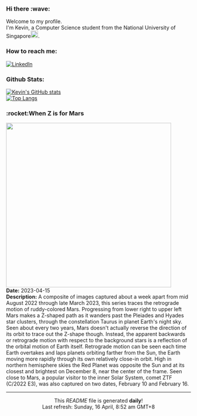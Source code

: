 <h3>Hi there :wave:</h3>

Welcome to my profile.   
I'm Kevin, a Computer Science student from the National University of Singapore<img src="https://img.icons8.com/color/96/000000/singapore-circular.png" width="20px"/>.</p>

<h3>How to reach me: </h3>
<a href="https://www.linkedin.com/in/kevin-foong/"><img alt="LinkedIn" src="https://img.shields.io/badge/linkedin-%230077B5.svg?&style=for-the-badge&logo=linkedin&logoColor=white" /></a> 

<h3>Github Stats: </h3> 

[![Kevin's GitHub stats](https://github-readme-stats.vercel.app/api?username=kevin9foong&theme=tokyonight)](https://github.com/anuraghazra/github-readme-stats) <br/>
[![Top Langs](https://github-readme-stats.vercel.app/api/top-langs/?username=kevin9foong&layout=compact&theme=tokyonight)](https://github.com/anuraghazra/github-readme-stats)

<h3>:rocket:When Z is for Mars</h3> 
<img width="450" src="https:&#x2F;&#x2F;apod.nasa.gov&#x2F;apod&#x2F;image&#x2F;2304&#x2F;Ma2022-3.jpg" /><br/>
<b>Date:</b> 2023-04-15<br/>
<b>Description:</b> A composite of images captured about a week apart from mid August 2022 through late March 2023, this series traces the retrograde motion of ruddy-colored Mars. Progressing from lower right to upper left Mars makes a Z-shaped path as it wanders past the Pleiades and Hyades star clusters, through the constellation Taurus in planet Earth&#39;s night sky. Seen about every two years, Mars doesn&#39;t actually reverse the direction of its orbit to trace out the Z-shape though. Instead, the apparent backwards or retrograde motion with respect to the background stars is a reflection of the orbital motion of Earth itself. Retrograde motion can be seen each time Earth overtakes and laps planets orbiting farther from the Sun, the Earth moving more rapidly through its own relatively close-in orbit.  High in northern hemisphere skies the Red Planet was opposite the Sun and at its closest and brightest on December 8, near the center of the frame. Seen close to Mars, a popular visitor to the inner Solar System, comet ZTF (C&#x2F;2022 E3), was also captured on two dates, February 10 and February 16.<br/>

------------
<p align="center">This <i>README</i> file is generated <b>daily</b>!</br>
Last refresh: Sunday, 16 April, 8:52 am GMT+8<br />